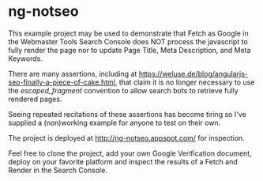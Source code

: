 # ng-notseo
This example project may be used to demonstrate that Fetch as Google in the Webmaster Tools Search Console does NOT process the javascript to fully render the page nor to update Page Title, Meta Description, and Meta Keywords.

There are many assertions, including at https://weluse.de/blog/angularjs-seo-finally-a-piece-of-cake.html, that claim it is no longer necessary to use the _escaped_fragment_ convention to allow search bots to retrieve fully rendered pages.

Seeing repeated recitations of these assertions has become tiring so I've supplied a (non)working example for anyone to test on their own.

The project is deployed at http://ng-notseo.appspot.com/ for inspection.

Feel free to clone the project, add your own Google Verification document, deploy on your favorite platform and inspect the results of a Fetch and Render in the Search Console.
